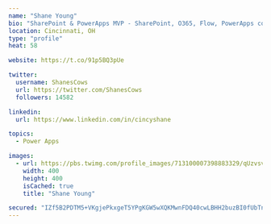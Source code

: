 ```yaml
---
name: "Shane Young"
bio: "SharePoint & PowerApps MVP - SharePoint, O365, Flow, PowerApps consulting? @PowerApps911 | Pure Snark? You found it."
location: Cincinnati, OH
type: "profile"
heat: 58

website: https://t.co/91p5BQ3pUe

twitter:
  username: ShanesCows
  url: https://twitter.com/ShanesCows
  followers: 14582

linkedin:
  url: https://www.linkedin.com/in/cincyshane

topics:
  - Power Apps

images:
  - url: https://pbs.twimg.com/profile_images/713100007398883329/qUzvsvQ3_400x400.jpg
    width: 400
    height: 400
    isCached: true
    title: "Shane Young"

secured: "IZf5B2PDTM5+VKgjePkxgeT5YPgKGW5wXQKMwnFDQ40cwLBHH2buzBI0fUbTnQWS5UPtot+X0XN6STfKSRYBZBT2G8He4gZlVMsD3vldpKL1oCmChwg0S2FLcbUwYulXrpb+Jmwi4hMphw5b/VqTClrybgwz4AM7iV9JTJI/o4W3xxIQh2QlFR4AbhdMkC5YqY6VE9Ll0g+6pYN8BlnBjQ3RNsaOmtnFs2MQhE8lIrsb+LRPxnlSn5iaNkkp0BQwEEahbLDXowLia2XVJAMqUe7FZVlJb/T8NDu7ifeCEGrDBudWdwzvo8CVP0PVl5deYMoWIgqvddEtL3nMNPf8dqpIzpv0Vsz1hgwJ9M3Mvk6R62SYINpWN+aIgoN0EfT74CMq8Jc5NEtRgAw+M1eL5Kn29mGslCMRhY+hz4O6lsw=;TnaoPJ2FQGsKQ24Cz4XkPw=="
---
```


